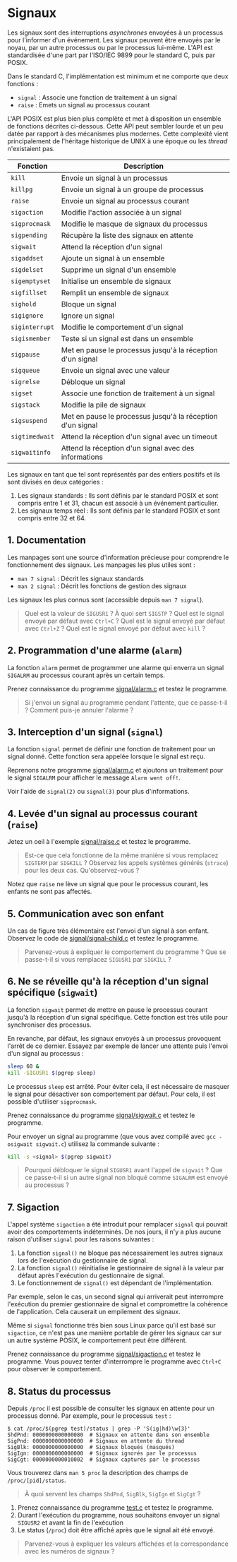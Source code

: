 # Signaux

Les signaux sont des interruptions *asynchrones* envoyées à un processus pour l'informer d'un événement. Les signaux peuvent être envoyés par le noyau, par un autre processus ou par le processus lui-même. L'API est standardisée d'une part par l'ISO/IEC 9899 pour le standard C, puis par POSIX.

Dans le standard C, l'implémentation est minimum et ne comporte que deux fonctions :

- `signal` : Associe une fonction de traitement à un signal
- `raise` : Emets un signal au processus courant

L'API POSIX est plus bien plus complète et met à disposition un ensemble de fonctions décrites ci-dessous. Cette API peut sembler lourde et un peu datée par rapport à des mécanismes plus modernes. Cette complexité vient principalement de l'héritage historique de UNIX à une époque ou les *thread* n'existaient pas.

| Fonction       | Description                                                |
| -------------- | ---------------------------------------------------------- |
| `kill`         | Envoie un signal à un processus                            |
| `killpg`       | Envoie un signal à un groupe de processus                  |
| `raise`        | Envoie un signal au processus courant                      |
| `sigaction`    | Modifie l'action associée à un signal                      |
| `sigprocmask`  | Modifie le masque de signaux du processus                  |
| `sigpending`   | Récupère la liste des signaux en attente                   |
| `sigwait`      | Attend la réception d'un signal                            |
| `sigaddset`    | Ajoute un signal à un ensemble                             |
| `sigdelset`    | Supprime un signal d'un ensemble                           |
| `sigemptyset`  | Initialise un ensemble de signaux                          |
| `sigfillset`   | Remplit un ensemble de signaux                             |
| `sighold`      | Bloque un signal                                           |
| `sigignore`    | Ignore un signal                                           |
| `siginterrupt` | Modifie le comportement d'un signal                        |
| `sigismember`  | Teste si un signal est dans un ensemble                    |
| `sigpause`     | Met en pause le processus jusqu'à la réception d'un signal |
| `sigqueue`     | Envoie un signal avec une valeur                           |
| `sigrelse`     | Débloque un signal                                         |
| `sigset`       | Associe une fonction de traitement à un signal             |
| `sigstack`     | Modifie la pile de signaux                                 |
| `sigsuspend`   | Met en pause le processus jusqu'à la réception d'un signal |
| `sigtimedwait` | Attend la réception d'un signal avec un timeout            |
| `sigwaitinfo`  | Attend la réception d'un signal avec des informations      |

Les signaux en tant que tel sont représentés par des entiers positifs et ils  sont divisés en deux catégories :

1. Les signaux standards : Ils sont définis par le standard POSIX et sont compris entre 1 et 31, chacun est associé à un événement particulier.
2. Les signaux temps réel : Ils sont définis par le standard POSIX et sont compris entre 32 et 64.

## 1. Documentation

Les manpages sont une source d'information précieuse pour comprendre le fonctionnement des signaux. Les manpages les plus utiles sont :

- `man 7 signal` : Décrit les signaux standards
- `man 2 signal` : Décrit les fonctions de gestion des signaux


Les signaux les plus connus sont (accessible depuis `man 7 signal`).

> Quel est la valeur de `SIGUSR1` ?
> À quoi sert `SIGSTP` ?
> Quel est le signal envoyé par défaut avec `Ctrl+C` ?
> Quel est le signal envoyé par défaut avec `Ctrl+Z` ?
> Quel est le signal envoyé par défaut avec `kill` ?

## 2. Programmation d'une alarme (`alarm`)

La fonction `alarm` permet de programmer une alarme qui enverra un signal `SIGALRM` au processus courant après un certain temps.

Prenez connaissance du programme [signal/alarm.c](signal/alarm.c) et testez le programme.

> Si j'envoi un signal au programme pendant l'attente, que ce passe-t-il ?
> Comment puis-je annuler l'alarme ?

## 3. Interception d'un signal (`signal`)

La fonction `signal` permet de définir une fonction de traitement pour un signal donné. Cette fonction sera appelée lorsque le signal est reçu.

Reprenons notre programme [signal/alarm.c](signal/alarm.c) et ajoutons un traitement pour le signal `SIGALRM` pour afficher le message `Alarm went off!`.

Voir l'aide de `signal(2)` ou `signal(3)` pour plus d'informations.

## 4. Levée d'un signal au processus courant (`raise`)

Jetez un oeil à l'exemple [signal/raise.c](signal/raise.c) et testez le programme.

> Est-ce que cela fonctionne de la même manière si vous remplacez `SIGTERM` par `SIGKILL` ?
> Observez les appels systèmes générés (`strace`) pour les deux cas. Qu'observez-vous ?

Notez que `raise` ne lève un signal que pour le processus courant, les enfants ne sont pas affectés.

## 5. Communication avec son enfant

Un cas de figure très élémentaire est l'envoi d'un signal à son enfant. Observez le code de [signal/signal-child.c](signal/signal-child.c) et testez le programme.

> Parvenez-vous à expliquer le comportement du programme ?
> Que se passe-t-il si vous remplacez `SIGUSR1` par `SIGKILL` ?

## 6. Ne se réveille qu'à la réception d'un signal spécifique (`sigwait`)

La fonction `sigwait` permet de mettre en pause le processus courant jusqu'à la réception d'un signal spécifique. Cette fonction est très utile pour synchroniser des processus.

En revanche, par défaut, les signaux envoyés à un processus provoquent l'arrêt de ce dernier. Essayez par exemple de lancer une attente puis l'envoi d'un signal au processus :

```bash
sleep 60 &
kill -SIGUSR1 $(pgrep sleep)
```

Le processus `sleep` est arrêté. Pour éviter cela, il est nécessaire de masquer le signal pour désactiver son comportement par défaut. Pour cela, il est possible d'utiliser `sigprocmask`.

Prenez connaissance du programme [signal/sigwait.c](signal/sigwait.c) et testez le programme.

Pour envoyer un signal au programme (que vous avez compilé avec `gcc -osigwait sigwait.c`) utilisez la commande suivante :

```bash
kill -s <signal> $(pgrep sigwait)
```

> Pourquoi débloquer le signal `SIGUSR1` avant l'appel de `sigwait` ?
> Que ce passe-t-il si un autre signal non bloqué comme `SIGALRM` est envoyé au processus ?

## 7. Sigaction

L'appel système `sigaction` a été introduit pour remplacer `signal` qui pouvait avoir des comportements indéterminés. De nos jours, il n'y a plus aucune raison d'utiliser `signal` pour les raisons suivantes :

1. La fonction `signal()` ne bloque pas nécessairement les autres signaux lors de l'exécution du gestionnaire de signal.
2. La fonction `signal()` réinitialise le gestionnaire de signal à la valeur par défaut après l'exécution du gestionnaire de signal.
3. Le fonctionnement de `signal()` est dépendant de l'implémentation.

Par exemple, selon le cas, un second signal qui arriverait peut interrompre l'exécution du premier gestionnaire de signal et compromettre la cohérence de l'application. Cela causerait un empilement des signaux.

Même si `signal` fonctionne très bien sous Linux parce qu'il est basé sur `sigaction`, ce n'est pas une manière portable de gérer les signaux car sur un autre système POSIX, le comportement peut être différent.

Prenez connaissance du programme [signal/sigaction.c](signal/sigaction.c) et testez le programme. Vous pouvez tenter d'interrompre le programme avec `Ctrl+C` pour observer le comportement.

## 8. Status du processus

Depuis `/proc` il est possible de consulter les signaux en attente pour un processus donné. Par exemple, pour le processus `test` :

```text
$ cat /proc/$(pgrep test)/status | grep -P 'S(ig|hd)\w{3}'
ShdPnd: 0000000000000080  # Signaux en attente dans son ensemble
SigPnd: 0000000000000000  # Signaux en attente du thread
SigBlk: 0000000000000000  # Signaux bloqués (masqués)
SigIgn: 0000000000000000  # Signaux ignorés par le processus
SigCgt: 0000000000010002  # Signaux capturés par le processus
```

Vous trouverez dans `man 5 proc` la description des champs de `/proc/[pid]/status`.

> À quoi servent les champs `ShdPnd`, `SigBlk`, `SigIgn` et `SigCgt` ?

1. Prenez connaissance du programme [test.c](test.c) et testez le programme.
2. Durant l'exécution du programme, nous souhaitons envoyer un signal `SIGUSR2` et avant la fin de l'exécution
3. Le status (`/proc`) doit être affiché après que le signal ait été envoyé.

> Parvenez-vous à expliquer les valeurs affichées et la correspondance avec les numéros de signaux ?
